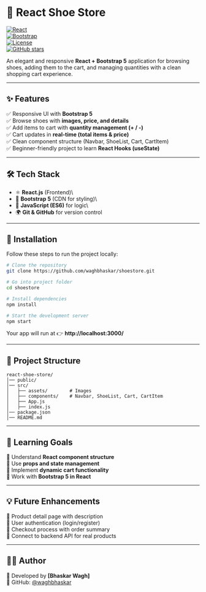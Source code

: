 # 👟 React Shoe Store

[![React](https://img.shields.io/badge/React-18.0-blue?logo=react)](https://react.dev/)\
[![Bootstrap](https://img.shields.io/badge/Bootstrap-5-purple?logo=bootstrap)](https://getbootstrap.com/)\
[![License](https://img.shields.io/badge/License-MIT-green.svg)](./LICENSE)\
[![GitHub
stars](https://img.shields.io/github/stars/waghbhaskar/shoestore?style=social)](https://github.com/waghbhaskar/shoestore/stargazers)

An elegant and responsive **React + Bootstrap 5** application for
browsing shoes, adding them to the cart, and managing quantities with a
clean shopping cart experience.

------------------------------------------------------------------------

## ✨ Features

✅ Responsive UI with **Bootstrap 5**\
✅ Browse shoes with **images, price, and details**\
✅ Add items to cart with **quantity management (+ / -)**\
✅ Cart updates in **real-time (total items & price)**\
✅ Clean component structure (Navbar, ShoeList, Cart, CartItem)\
✅ Beginner-friendly project to learn **React Hooks (useState)**

------------------------------------------------------------------------

## 🛠️ Tech Stack

-   ⚛️ **React.js** (Frontend)\
-   🎨 **Bootstrap 5** (CDN for styling)\
-   📜 **JavaScript (ES6)** for logic\
-   🌍 **Git & GitHub** for version control

------------------------------------------------------------------------

## 🚀 Installation

Follow these steps to run the project locally:

``` bash
# Clone the repository
git clone https://github.com/waghbhaskar/shoestore.git

# Go into project folder
cd shoestore

# Install dependencies
npm install

# Start the development server
npm start
```

Your app will run at 👉 **http://localhost:3000/**

------------------------------------------------------------------------

## 📂 Project Structure

    react-shoe-store/
    │── public/
    │── src/
    │   ├── assets/        # Images
    │   ├── components/    # Navbar, ShoeList, Cart, CartItem
    │   ├── App.js
    │   ├── index.js
    │── package.json
    │── README.md

------------------------------------------------------------------------

## 🎯 Learning Goals

📌 Understand **React component structure**\
📌 Use **props and state management**\
📌 Implement **dynamic cart functionality**\
📌 Work with **Bootstrap 5 in React**

------------------------------------------------------------------------

## 💡 Future Enhancements

🔹 Product detail page with description\
🔹 User authentication (login/register)\
🔹 Checkout process with order summary\
🔹 Connect to backend API for real products

------------------------------------------------------------------------

## 👨‍💻 Author

👋 Developed by **\[Bhaskar Wagh\]**\
📌 GitHub: [@waghbhaskar](https://github.com/waghbhaskar)
